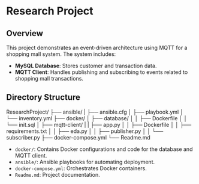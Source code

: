 # Research Project

## Overview

This project demonstrates an event-driven architecture using MQTT for a shopping mall system. The system includes:

- **MySQL Database**: Stores customer and transaction data.
- **MQTT Client**: Handles publishing and subscribing to events related to shopping mall transactions.

## Directory Structure
ResearchProject/
├── ansible/
|   ├── ansible.cfg
│   ├── playbook.yml
│   └── inventory.yml
├── docker/
│   ├── database/
│   │   ├── Dockerfile
│   │   └── init.sql
│   ├── mqtt-client/
|   |   ├── app.py
│   │   ├── Dockerfile
│   │   ├── requirements.txt
│   │   ├── eda.py
│   │   ├── publisher.py
│   │   └── subscriber.py
├── docker-compose.yml
└── Readme.md

- `docker/`: Contains Docker configurations and code for the database and MQTT client.
- `ansible/`: Ansible playbooks for automating deployment.
- `docker-compose.yml`: Orchestrates Docker containers.
- `Readme.md`: Project documentation.

